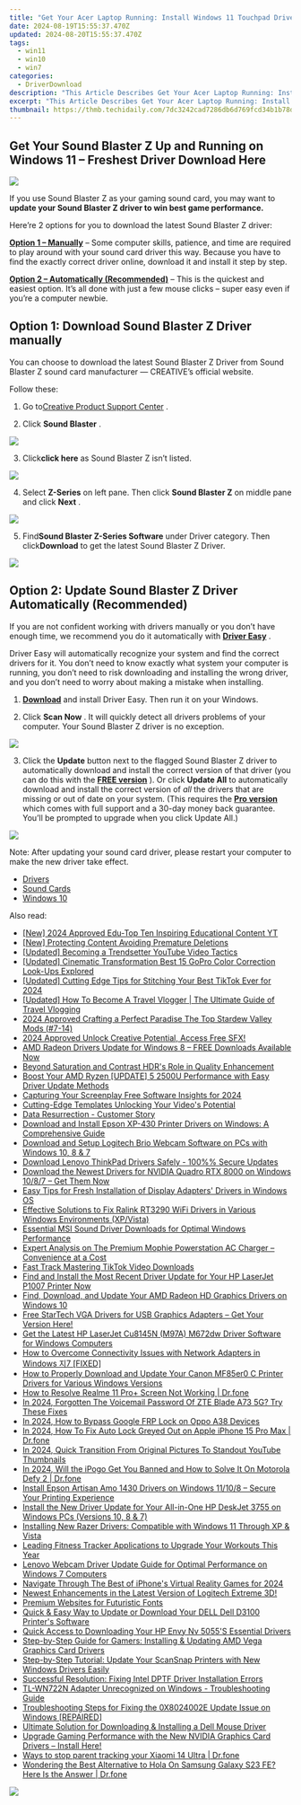 ```yaml
---
title: "Get Your Acer Laptop Running: Install Windows 11 Touchpad Drivers"
date: 2024-08-19T15:55:37.470Z
updated: 2024-08-20T15:55:37.470Z
tags:
  - win11
  - win10
  - win7
categories:
  - DriverDownload
description: "This Article Describes Get Your Acer Laptop Running: Install Windows 11 Touchpad Drivers"
excerpt: "This Article Describes Get Your Acer Laptop Running: Install Windows 11 Touchpad Drivers"
thumbnail: https://thmb.techidaily.com/7dc3242cad7286db6d769fcd34b1b78d40476e1dfb3c6263b3c392cdb20ad5e5.png
---
```


## Get Your Sound Blaster Z Up and Running on Windows 11 – Freshest Driver Download Here

![](https://images.drivereasy.com/wp-content/uploads/2017/02/hero-sbz-1-e1487735850209.png)

 If you use Sound Blaster Z as your gaming sound card, you may want to **update your Sound Blaster Z driver to win best game performance.**

 Here’re 2 options for you to download the latest Sound Blaster Z driver:

[**Option 1 – Manually**](https://tools.techidaily.com/drivereasy/download/) – Some computer skills, patience, and time are required to play around with your sound card driver this way. Because you have to find the exactly correct driver online, download it and install it step by step.

**[Option 2 – Automatically (Recommended)](https://www.drivereasy.com/knowledge/sound-blaster-z-driver-download-windows-10/#option2)**  – This is the quickest and easiest option. It’s all done with just a few mouse clicks – super easy even if you’re a computer newbie.

## Option 1: Download Sound Blaster Z Driver manually

 You can choose to download the latest Sound Blaster Z Driver from Sound Blaster Z sound card manufacturer — CREATIVE’s official website.

Follow these:

 1) Go to[Creative Product Support Center](http://support.creative.com/?%5Fga=1.60682088.478285597.1487728150) .

 2) Click **Sound Blaster** .

![](https://images.drivereasy.com/wp-content/uploads/2017/02/1-27.png)

 3) Click**click here** as Sound Blaster Z isn’t listed.

![](https://images.drivereasy.com/wp-content/uploads/2017/02/2-26.png)

 4) Select **Z-Series**  on left pane. Then click **Sound Blaster Z**  on middle pane and click **Next** .

![](https://images.drivereasy.com/wp-content/uploads/2017/02/3-19.png)

 5) Find**Sound Blaster Z-Series Software** under Driver category. Then click**Download** to get the latest Sound Blaster Z Driver.

![](https://images.drivereasy.com/wp-content/uploads/2017/02/4-16.png)

## Option 2: Update Sound Blaster Z Driver Automatically (Recommended)

 If you are not confident working with drivers manually or you don’t have enough time, we recommend you do it automatically with **[Driver Easy](https://tools.techidaily.com/drivereasy/download/)** .

 Driver Easy will automatically recognize your system and find the correct drivers for it. You don’t need to know exactly what system your computer is running, you don’t need to risk downloading and installing the wrong driver, and you don’t need to worry about making a mistake when installing.

 1) **[Download](https://tools.techidaily.com/drivereasy/download/)**   and install Driver Easy. Then run it on your Windows.

 2) Click **Scan Now** .  It will quickly detect all drivers problems of your computer. Your Sound Blaster Z driver is no exception.

![](https://images.drivereasy.com/wp-content/uploads/2017/10/img_59edc1f8e7470.jpg)

 3) Click the **Update**  button next to the flagged Sound Blaster Z driver to automatically download and install the correct version of that driver (you can do this with the **[FREE version](https://tools.techidaily.com/drivereasy/download/)**  ).
Or click **Update All**  to automatically download and install the correct version of _all_  the drivers that are missing or out of date on your system. (This requires the **[Pro version](https://tools.techidaily.com/drivereasy/download/)**  which comes with full support and a 30-day money back guarantee. You’ll be prompted to upgrade when you click Update All.)

![](https://images.drivereasy.com/wp-content/uploads/2017/02/Sound-Z.jpg)

 Note: After updating your sound card driver, please restart your computer to make the new driver take effect.

* [Drivers](https://tools.techidaily.com/drivereasy/download/)
* [Sound Cards](https://tools.techidaily.com/drivereasy/download/)
* [Windows 10](https://tools.techidaily.com/drivereasy/download/)

<ins class="adsbygoogle"
     style="display:block"
     data-ad-format="autorelaxed"
     data-ad-client="ca-pub-7571918770474297"
     data-ad-slot="1223367746"></ins>



<ins class="adsbygoogle"
     style="display:block"
     data-ad-client="ca-pub-7571918770474297"
     data-ad-slot="8358498916"
     data-ad-format="auto"
     data-full-width-responsive="true"></ins>

<span class="atpl-alsoreadstyle">Also read:</span>
<div><ul>
<li><a href="https://youtube-zero.techidaily.com/024-approved-edu-top-ten-inspiring-educational-content-yt/"><u>[New] 2024 Approved  Edu-Top Ten  Inspiring Educational Content YT</u></a></li>
<li><a href="https://facebook-video-recording.techidaily.com/new-protecting-content-avoiding-premature-deletions/"><u>[New] Protecting Content  Avoiding Premature Deletions</u></a></li>
<li><a href="https://youtube-video-recordings.techidaily.com/updated-becoming-a-trendsetter-youtube-video-tactics/"><u>[Updated] Becoming a Trendsetter  YouTube Video Tactics</u></a></li>
<li><a href="https://extra-hints.techidaily.com/updated-cinematic-transformation-best-15-gopro-color-correction-look-ups-explored/"><u>[Updated] Cinematic Transformation  Best 15 GoPro Color Correction Look-Ups Explored</u></a></li>
<li><a href="https://tiktok-videos.techidaily.com/updated-cutting-edge-tips-for-stitching-your-best-tiktok-ever-for-2024/"><u>[Updated] Cutting Edge Tips for Stitching Your Best TikTok Ever for 2024</u></a></li>
<li><a href="https://facebook-record-videos.techidaily.com/updated-how-to-become-a-travel-vlogger-the-ultimate-guide-of-travel-vlogging/"><u>[Updated] How To Become A Travel Vlogger | The Ultimate Guide of Travel Vlogging</u></a></li>
<li><a href="https://visual-screen-recording.techidaily.com/2024-approved-crafting-a-perfect-paradise-the-top-stardew-valley-mods-7-14/"><u>2024 Approved  Crafting a Perfect Paradise  The Top Stardew Valley Mods (#7-14)</u></a></li>
<li><a href="https://facebook-video-share.techidaily.com/2024-approved-unlock-creative-potential-access-free-sfx/"><u>2024 Approved  Unlock Creative Potential, Access Free SFX!</u></a></li>
<li><a href="https://driver-download.techidaily.com/amd-radeon-drivers-update-for-windows-8-free-downloads-available-now/"><u>AMD Radeon Drivers Update for Windows 8 – FREE Downloads Available Now</u></a></li>
<li><a href="https://extra-hints.techidaily.com/beyond-saturation-and-contrast-hdrs-role-in-quality-enhancement/"><u>Beyond Saturation and Contrast  HDR's Role in Quality Enhancement</u></a></li>
<li><a href="https://driver-download.techidaily.com/boost-your-amd-ryzen-update-5-2500u-performance-with-easy-driver-update-methods/"><u>Boost Your AMD Ryzen [UPDATE] 5 2500U Performance with Easy Driver Update Methods</u></a></li>
<li><a href="https://screen-activity-recording.techidaily.com/capturing-your-screenplay-free-software-insights-for-2024/"><u>Capturing Your Screenplay  Free Software Insights for 2024</u></a></li>
<li><a href="https://youtube-zero.techidaily.com/ng-edge-templates-unlocking-your-videos-potential/"><u>Cutting-Edge Templates Unlocking Your Video's Potential</u></a></li>
<li><a href="https://data-wizards.techidaily.com/data-resurrection-customer-story/"><u>Data Resurrection - Customer Story</u></a></li>
<li><a href="https://driver-download.techidaily.com/download-and-install-epson-xp-430-printer-drivers-on-windows-a-comprehensive-guide/"><u>Download and Install Epson XP-430 Printer Drivers on Windows: A Comprehensive Guide</u></a></li>
<li><a href="https://driver-download.techidaily.com/download-and-setup-logitech-brio-webcam-software-on-pcs-with-windows-10-8-and-7/"><u>Download and Setup Logitech Brio Webcam Software on PCs with Windows 10, 8 & 7</u></a></li>
<li><a href="https://driver-download.techidaily.com/download-lenovo-thinkpad-drivers-safely-100-secure-updates/"><u>Download Lenovo ThinkPad Drivers Safely - 100%% Secure Updates</u></a></li>
<li><a href="https://driver-download.techidaily.com/1722977059989-download-the-newest-drivers-for-nvidia-quadro-rtx-8000-on-windows-1087-get-them-now/"><u>Download the Newest Drivers for NVIDIA Quadro RTX 8000 on Windows 10/8/7 – Get Them Now</u></a></li>
<li><a href="https://driver-download.techidaily.com/easy-tips-for-fresh-installation-of-display-adapters-drivers-in-windows-os/"><u>Easy Tips for Fresh Installation of Display Adapters' Drivers in Windows OS</u></a></li>
<li><a href="https://driver-download.techidaily.com/effective-solutions-to-fix-ralink-rt3290-wifi-drivers-in-various-windows-environments-xpvista/"><u>Effective Solutions to Fix Ralink RT3290 WiFi Drivers in Various Windows Environments (XP/Vista)</u></a></li>
<li><a href="https://driver-download.techidaily.com/essential-msi-sound-driver-downloads-for-optimal-windows-performance/"><u>Essential MSI Sound Driver Downloads for Optimal Windows Performance</u></a></li>
<li><a href="https://buynow-tips.techidaily.com/expert-analysis-on-the-premium-mophie-powerstation-ac-charger-convenience-at-a-cost/"><u>Expert Analysis on The Premium Mophie Powerstation AC Charger – Convenience at a Cost</u></a></li>
<li><a href="https://tiktok-clips.techidaily.com/fast-track-mastering-tiktok-video-downloads/"><u>Fast Track  Mastering TikTok Video Downloads</u></a></li>
<li><a href="https://driver-download.techidaily.com/find-and-install-the-most-recent-driver-update-for-your-hp-laserjet-p1007-printer-now/"><u>Find and Install the Most Recent Driver Update for Your HP LaserJet P1007 Printer Now</u></a></li>
<li><a href="https://driver-download.techidaily.com/find-download-and-update-your-amd-radeon-hd-graphics-drivers-on-windows-10/"><u>Find, Download, and Update Your AMD Radeon HD Graphics Drivers on Windows 10</u></a></li>
<li><a href="https://driver-download.techidaily.com/free-startech-vga-drivers-for-usb-graphics-adapters-get-your-version-here/"><u>Free StarTech VGA Drivers for USB Graphics Adapters – Get Your Version Here!</u></a></li>
<li><a href="https://driver-download.techidaily.com/get-the-latest-hp-laserjet-cu8145n-m97a-m672dw-driver-software-for-windows-computers/"><u>Get the Latest HP LaserJet Cu8145N (M97A) M672dw Driver Software for Windows Computers</u></a></li>
<li><a href="https://driver-download.techidaily.com/how-to-overcome-connectivity-issues-with-network-adapters-in-windows-7-fixed/"><u>How to Overcome Connectivity Issues with Network Adapters in Windows 지7 [FIXED]</u></a></li>
<li><a href="https://driver-download.techidaily.com/how-to-properly-download-and-update-your-canon-mf85er0-c-printer-drivers-for-various-windows-versions/"><u>How to Properly Download and Update Your Canon MF85er0 C Printer Drivers for Various Windows Versions</u></a></li>
<li><a href="https://fix-guide.techidaily.com/how-to-resolve-realme-11-proplus-screen-not-working-drfone-by-drfone-fix-android-problems-fix-android-problems/"><u>How to Resolve Realme 11 Pro+ Screen Not Working | Dr.fone</u></a></li>
<li><a href="https://unlock-android.techidaily.com/in-2024-forgotten-the-voicemail-password-of-zte-blade-a73-5g-try-these-fixes-by-drfone-android/"><u>In 2024, Forgotten The Voicemail Password Of ZTE Blade A73 5G? Try These Fixes</u></a></li>
<li><a href="https://android-frp.techidaily.com/in-2024-how-to-bypass-google-frp-lock-on-oppo-a38-devices-by-drfone-android/"><u>In 2024, How to Bypass Google FRP Lock on Oppo A38 Devices</u></a></li>
<li><a href="https://iphone-unlock.techidaily.com/in-2024-how-to-fix-auto-lock-greyed-out-on-apple-iphone-15-pro-max-drfone-by-drfone-ios/"><u>In 2024, How To Fix Auto Lock Greyed Out on Apple iPhone 15 Pro Max | Dr.fone</u></a></li>
<li><a href="https://youtube-stream.techidaily.com/in-2024-quick-transition-from-original-pictures-to-standout-youtube-thumbnails/"><u>In 2024, Quick Transition  From Original Pictures To Standout YouTube Thumbnails</u></a></li>
<li><a href="https://phone-solutions.techidaily.com/in-2024-will-the-ipogo-get-you-banned-and-how-to-solve-it-on-motorola-defy-2-drfone-by-drfone-virtual-android/"><u>In 2024, Will the iPogo Get You Banned and How to Solve It On Motorola Defy 2 | Dr.fone</u></a></li>
<li><a href="https://driver-download.techidaily.com/install-epson-artisan-amo-1430-drivers-on-windows-11108-secure-your-printing-experience/"><u>Install Epson Artisan Amo 1430 Drivers on Windows 11/10/8 – Secure Your Printing Experience</u></a></li>
<li><a href="https://driver-download.techidaily.com/install-the-new-driver-update-for-your-all-in-one-hp-deskjet-3755-on-windows-pcs-versions-10-8-and-7/"><u>Install the New Driver Update for Your All-in-One HP DeskJet 3755 on Windows PCs (Versions 10, 8 & 7)</u></a></li>
<li><a href="https://driver-download.techidaily.com/installing-new-razer-drivers-compatible-with-windows-11-through-xp-and-vista/"><u>Installing New Razer Drivers: Compatible with Windows 11 Through XP & Vista</u></a></li>
<li><a href="https://techno-recovery.techidaily.com/leading-fitness-tracker-applications-to-upgrade-your-workouts-this-year/"><u>Leading Fitness Tracker Applications to Upgrade Your Workouts This Year</u></a></li>
<li><a href="https://driver-download.techidaily.com/lenovo-webcam-driver-update-guide-for-optimal-performance-on-windows-7-computers/"><u>Lenovo Webcam Driver Update Guide for Optimal Performance on Windows 7 Computers</u></a></li>
<li><a href="https://extra-skills.techidaily.com/navigate-through-the-best-of-iphones-virtual-reality-games-for-2024/"><u>Navigate Through The Best of iPhone's Virtual Reality Games for 2024</u></a></li>
<li><a href="https://driver-download.techidaily.com/newest-enhancements-in-the-latest-version-of-logitech-extreme-3d/"><u>Newest Enhancements in the Latest Version of Logitech Extreme 3D!</u></a></li>
<li><a href="https://extra-resources.techidaily.com/premium-websites-for-futuristic-fonts/"><u>Premium Websites for Futuristic Fonts</u></a></li>
<li><a href="https://driver-download.techidaily.com/quick-and-easy-way-to-update-or-download-your-dell-dell-d3100-printers-software/"><u>Quick & Easy Way to Update or Download Your DELL Dell D3100 Printer's Software</u></a></li>
<li><a href="https://driver-download.techidaily.com/quick-access-to-downloading-your-hp-envy-nv-5055s-essential-drivers/"><u>Quick Access to Downloading Your HP Envy Nv 5055'S Essential Drivers</u></a></li>
<li><a href="https://driver-download.techidaily.com/step-by-step-guide-for-gamers-installing-and-updating-amd-vega-graphics-card-drivers/"><u>Step-by-Step Guide for Gamers: Installing & Updating AMD Vega Graphics Card Drivers</u></a></li>
<li><a href="https://driver-download.techidaily.com/step-by-step-tutorial-update-your-scansnap-printers-with-new-windows-drivers-easily/"><u>Step-by-Step Tutorial: Update Your ScanSnap Printers with New Windows Drivers Easily</u></a></li>
<li><a href="https://driver-download.techidaily.com/successful-resolution-fixing-intel-dptf-driver-installation-errors/"><u>Successful Resolution: Fixing Intel DPTF Driver Installation Errors</u></a></li>
<li><a href="https://driver-download.techidaily.com/tl-wn722n-adapter-unrecognized-on-windows-troubleshooting-guide/"><u>TL-WN722N Adapter Unrecognized on Windows - Troubleshooting Guide</u></a></li>
<li><a href="https://common-error.techidaily.com/troubleshooting-steps-for-fixing-the-0x8024002e-update-issue-on-windows-repaired/"><u>Troubleshooting Steps for Fixing the 0X8024002E Update Issue on Windows [REPAIRED]</u></a></li>
<li><a href="https://driver-download.techidaily.com/ultimate-solution-for-downloading-and-installing-a-dell-mouse-driver/"><u>Ultimate Solution for Downloading & Installing a Dell Mouse Driver</u></a></li>
<li><a href="https://driver-download.techidaily.com/upgrade-gaming-performance-with-the-new-nvidia-graphics-card-drivers-install-here/"><u>Upgrade Gaming Performance with the New NVIDIA Graphics Card Drivers – Install Here!</u></a></li>
<li><a href="https://android-location-track.techidaily.com/ways-to-stop-parent-tracking-your-xiaomi-14-ultra-drfone-by-drfone-virtual-android/"><u>Ways to stop parent tracking your Xiaomi 14 Ultra | Dr.fone</u></a></li>
<li><a href="https://fake-location.techidaily.com/wondering-the-best-alternative-to-hola-on-samsung-galaxy-s23-fe-here-is-the-answer-drfone-by-drfone-virtual-android/"><u>Wondering the Best Alternative to Hola On Samsung Galaxy S23 FE? Here Is the Answer | Dr.fone</u></a></li>
</ul></div>

<!-- affiliate ads begin -->
<a href="https://secure.2checkout.com/order/checkout.php?PRODS=3851655&QTY=1&AFFILIATE=108875&CART=1"><img src="http://www.aiseesoft.com/avangate/30p/banner.jpg" border="0"></a>
<!-- affiliate ads end -->